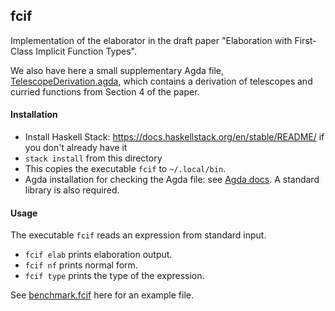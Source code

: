 ## fcif

Implementation of the elaborator in the draft paper "Elaboration with
First-Class Implicit Function Types".

We also have here a small supplementary Agda file,
[TelescopeDerivation.agda](TelescopeDerivation), which contains a derivation
of telescopes and curried functions from Section 4 of the paper.

#### Installation

- Install Haskell Stack: https://docs.haskellstack.org/en/stable/README/ if you don't already have it
- `stack install` from this directory
- This copies the executable `fcif` to `~/.local/bin`.
- Agda installation for checking the Agda file: see [Agda
  docs](https://agda.readthedocs.io/en/v2.6.0.1/getting-started/installation.html). A
  standard library is also required.

#### Usage

The executable `fcif` reads an expression from standard input.

- `fcif elab` prints elaboration output.
- `fcif nf` prints normal form.
- `fcif type` prints the type of the expression.

See [benchmark.fcif](benchmark.fcif) here for an example file.
